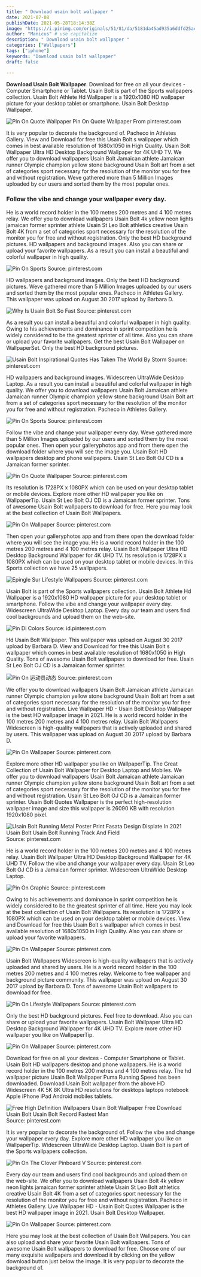 ```yaml
---
title: " Download usain bolt wallpaper "
date: 2021-07-08
publishDate: 2021-05-28T18:14:38Z
image: "https://i.pinimg.com/originals/51/81/da/5181da45ad935a6ddfd25acee3297402.jpg"
author: "Manicus" # use capitalize
description: " Download usain bolt wallpaper "
categories: ["Wallpapers"]
tags: ["iphone"]
keywords: "Download usain bolt wallpaper"
draft: false

---
```



**Download Usain Bolt Wallpaper**. Download for free on all your devices - Computer Smartphone or Tablet. Usain Bolt is part of the Sports wallpapers collection. Usain Bolt Athlete Hd Wallpaper is a 1920x1080 HD wallpaper picture for your desktop tablet or smartphone. Usain Bolt Desktop Wallpaper.

![Pin On Quote Wallpaper](https://i.pinimg.com/originals/b1/81/8d/b1818d0356a314c102bee15be2edcfd8.jpg "Pin On Quote Wallpaper")
Pin On Quote Wallpaper From pinterest.com


It is very popular to decorate the background of. Pacheco in Athletes Gallery. View and Download for free this Usain Bolt s wallpaper which comes in best available resolution of 1680x1050 in High Quality. Usain Bolt Wallpaper Ultra HD Desktop Background Wallpaper for 4K UHD TV. We offer you to download wallpapers Usain Bolt Jamaican athlete Jamaican runner Olympic champion yellow stone background Usain Bolt art from a set of categories sport necessary for the resolution of the monitor you for free and without registration. Weve gathered more than 5 Million Images uploaded by our users and sorted them by the most popular ones.

### Follow the vibe and change your wallpaper every day.

He is a world record holder in the 100 metres 200 metres and 4 100 metres relay. We offer you to download wallpapers Usain Bolt 4k yellow neon lights jamaican former sprinter athlete Usain St Leo Bolt athletics creative Usain Bolt 4K from a set of categories sport necessary for the resolution of the monitor you for free and without registration. Only the best HD background pictures. HD wallpapers and background images. Also you can share or upload your favorite wallpapers. As a result you can install a beautiful and colorful wallpaper in high quality.


![Pin On Sports](https://i.pinimg.com/originals/16/11/38/1611383f9a03f37e363d92cdd7aac793.jpg "Pin On Sports")
Source: pinterest.com

HD wallpapers and background images. Only the best HD background pictures. Weve gathered more than 5 Million Images uploaded by our users and sorted them by the most popular ones. Pacheco in Athletes Gallery. This wallpaper was upload on August 30 2017 upload by Barbara D.

![Why Is Usain Bolt So Fast](https://i.pinimg.com/736x/cc/c1/a8/ccc1a8cce5be05d76f4f7ab40ee5d767--nfl-memes-fastest-man.jpg "Why Is Usain Bolt So Fast")
Source: pinterest.com

As a result you can install a beautiful and colorful wallpaper in high quality. Owing to his achievements and dominance in sprint competition he is widely considered to be the greatest sprinter of all time. Also you can share or upload your favorite wallpapers. Get the best Usain Bolt Wallpaper on WallpaperSet. Only the best HD background pictures.

![Usain Bolt Inspirational Quotes Has Taken The World By Storm](https://i.pinimg.com/600x315/ab/98/22/ab98228b6f48afdb95e7157bbd6b95c4.jpg "Usain Bolt Inspirational Quotes Has Taken The World By Storm")
Source: pinterest.com

HD wallpapers and background images. Widescreen UltraWide Desktop Laptop. As a result you can install a beautiful and colorful wallpaper in high quality. We offer you to download wallpapers Usain Bolt Jamaican athlete Jamaican runner Olympic champion yellow stone background Usain Bolt art from a set of categories sport necessary for the resolution of the monitor you for free and without registration. Pacheco in Athletes Gallery.

![Pin On Sports](https://i.pinimg.com/736x/15/44/c7/1544c7c1badc1853710e92847bce8d9c.jpg "Pin On Sports")
Source: pinterest.com

Follow the vibe and change your wallpaper every day. Weve gathered more than 5 Million Images uploaded by our users and sorted them by the most popular ones. Then open your galleryphotos app and from there open the download folder where you will see the image you. Usain Bolt HD wallpapers desktop and phone wallpapers. Usain St Leo Bolt OJ CD is a Jamaican former sprinter.

![Pin On Quote Wallpaper](https://i.pinimg.com/originals/b1/81/8d/b1818d0356a314c102bee15be2edcfd8.jpg "Pin On Quote Wallpaper")
Source: pinterest.com

Its resolution is 1728PX x 1080PX which can be used on your desktop tablet or mobile devices. Explore more other HD wallpaper you like on WallpaperTip. Usain St Leo Bolt OJ CD is a Jamaican former sprinter. Tons of awesome Usain Bolt wallpapers to download for free. Here you may look at the best collection of Usain Bolt Wallpapers.

![Pin On Wallpaper](https://i.pinimg.com/474x/37/8f/e8/378fe8b7de774db1ed2fbc403fda97c1.jpg "Pin On Wallpaper")
Source: pinterest.com

Then open your galleryphotos app and from there open the download folder where you will see the image you. He is a world record holder in the 100 metres 200 metres and 4 100 metres relay. Usain Bolt Wallpaper Ultra HD Desktop Background Wallpaper for 4K UHD TV. Its resolution is 1728PX x 1080PX which can be used on your desktop tablet or mobile devices. In this Sports collection we have 25 wallpapers.

![Epingle Sur Lifestyle Wallpapers](https://i.pinimg.com/originals/fe/22/7b/fe227b443d6819e755e528424b15f7ea.jpg "Epingle Sur Lifestyle Wallpapers")
Source: pinterest.com

Usain Bolt is part of the Sports wallpapers collection. Usain Bolt Athlete Hd Wallpaper is a 1920x1080 HD wallpaper picture for your desktop tablet or smartphone. Follow the vibe and change your wallpaper every day. Widescreen UltraWide Desktop Laptop. Every day our team and users find cool backgrounds and upload them on the web-site.

![Pin Di Colors](https://i.pinimg.com/originals/27/4e/71/274e71076f9b742de27898f872ff28a8.jpg "Pin Di Colors")
Source: id.pinterest.com

Hd Usain Bolt Wallpaper. This wallpaper was upload on August 30 2017 upload by Barbara D. View and Download for free this Usain Bolt s wallpaper which comes in best available resolution of 1680x1050 in High Quality. Tons of awesome Usain Bolt wallpapers to download for free. Usain St Leo Bolt OJ CD is a Jamaican former sprinter.

![Pin On 运动员动态](https://i.pinimg.com/originals/b4/66/21/b466213847b824903ad04f41b1c5371f.jpg "Pin On 运动员动态")
Source: pinterest.com

We offer you to download wallpapers Usain Bolt Jamaican athlete Jamaican runner Olympic champion yellow stone background Usain Bolt art from a set of categories sport necessary for the resolution of the monitor you for free and without registration. Live Wallpaper HD - Usain Bolt Desktop Wallpaper is the best HD wallpaper image in 2021. He is a world record holder in the 100 metres 200 metres and 4 100 metres relay. Usain Bolt Wallpapers Widescreen is high-quality wallpapers that is actively uploaded and shared by users. This wallpaper was upload on August 30 2017 upload by Barbara D.

![Pin On Wallpaper](https://i.pinimg.com/originals/4a/c3/eb/4ac3eb2428b9f883607d6e22c4b5e3f2.jpg "Pin On Wallpaper")
Source: pinterest.com

Explore more other HD wallpaper you like on WallpaperTip. The Great Collection of Usain Bolt Wallpaper for Desktop Laptop and Mobiles. We offer you to download wallpapers Usain Bolt Jamaican athlete Jamaican runner Olympic champion yellow stone background Usain Bolt art from a set of categories sport necessary for the resolution of the monitor you for free and without registration. Usain St Leo Bolt OJ CD is a Jamaican former sprinter. Usain Bolt Quotes Wallpaper is the perfect high-resolution wallpaper image and size this wallpaper is 26090 KB with resolution 1920x1080 pixel.

![Usain Bolt Running Metal Poster Print Fasata Design Displate In 2021 Usain Bolt Usain Bolt Running Track And Field](https://i.pinimg.com/originals/c2/2e/99/c22e998c70372a9fefa2f7a63e75f3b1.png "Usain Bolt Running Metal Poster Print Fasata Design Displate In 2021 Usain Bolt Usain Bolt Running Track And Field")
Source: pinterest.com

He is a world record holder in the 100 metres 200 metres and 4 100 metres relay. Usain Bolt Wallpaper Ultra HD Desktop Background Wallpaper for 4K UHD TV. Follow the vibe and change your wallpaper every day. Usain St Leo Bolt OJ CD is a Jamaican former sprinter. Widescreen UltraWide Desktop Laptop.

![Pin On Graphic](https://i.pinimg.com/originals/f7/8d/52/f78d5291a7e361ac141626f43dd86987.jpg "Pin On Graphic")
Source: pinterest.com

Owing to his achievements and dominance in sprint competition he is widely considered to be the greatest sprinter of all time. Here you may look at the best collection of Usain Bolt Wallpapers. Its resolution is 1728PX x 1080PX which can be used on your desktop tablet or mobile devices. View and Download for free this Usain Bolt s wallpaper which comes in best available resolution of 1680x1050 in High Quality. Also you can share or upload your favorite wallpapers.

![Pin On Wallpaper](https://i.pinimg.com/originals/da/c5/2b/dac52b00fb3d4b21006460bcfce64435.jpg "Pin On Wallpaper")
Source: pinterest.com

Usain Bolt Wallpapers Widescreen is high-quality wallpapers that is actively uploaded and shared by users. He is a world record holder in the 100 metres 200 metres and 4 100 metres relay. Welcome to free wallpaper and background picture community. This wallpaper was upload on August 30 2017 upload by Barbara D. Tons of awesome Usain Bolt wallpapers to download for free.

![Pin On Lifestyle Wallpapers](https://i.pinimg.com/originals/1f/62/97/1f6297f585f92475bf910f90760bf99e.jpg "Pin On Lifestyle Wallpapers")
Source: pinterest.com

Only the best HD background pictures. Feel free to download. Also you can share or upload your favorite wallpapers. Usain Bolt Wallpaper Ultra HD Desktop Background Wallpaper for 4K UHD TV. Explore more other HD wallpaper you like on WallpaperTip.

![Pin On Wallpaper](https://i.pinimg.com/originals/1a/a5/b8/1aa5b8ceeec63ff258c930ff76163cb3.png "Pin On Wallpaper")
Source: pinterest.com

Download for free on all your devices - Computer Smartphone or Tablet. Usain Bolt HD wallpapers desktop and phone wallpapers. He is a world record holder in the 100 metres 200 metres and 4 100 metres relay. The hd wallpaper picture Usain Bolt Wallpaper Puma Running Speed has been downloaded. Download Usain Bolt wallpaper from the above HD Widescreen 4K 5K 8K Ultra HD resolutions for desktops laptops notebook Apple iPhone iPad Android mobiles tablets.

![Free High Definition Wallpapers Usain Bolt Wallpaper Free Download Usain Bolt Usain Bolt Record Fastest Man](https://i.pinimg.com/originals/46/58/53/465853d130505d8b57556c06ca66809c.jpg "Free High Definition Wallpapers Usain Bolt Wallpaper Free Download Usain Bolt Usain Bolt Record Fastest Man")
Source: pinterest.com

It is very popular to decorate the background of. Follow the vibe and change your wallpaper every day. Explore more other HD wallpaper you like on WallpaperTip. Widescreen UltraWide Desktop Laptop. Usain Bolt is part of the Sports wallpapers collection.

![Pin On The Clover Pinboard V](https://i.pinimg.com/originals/95/ff/e3/95ffe3afe2adfb7016542b779273dfd9.jpg "Pin On The Clover Pinboard V")
Source: pinterest.com

Every day our team and users find cool backgrounds and upload them on the web-site. We offer you to download wallpapers Usain Bolt 4k yellow neon lights jamaican former sprinter athlete Usain St Leo Bolt athletics creative Usain Bolt 4K from a set of categories sport necessary for the resolution of the monitor you for free and without registration. Pacheco in Athletes Gallery. Live Wallpaper HD - Usain Bolt Quotes Wallpaper is the best HD wallpaper image in 2021. Usain Bolt Desktop Wallpaper.

![Pin On Wallpaper](https://i.pinimg.com/originals/51/81/da/5181da45ad935a6ddfd25acee3297402.jpg "Pin On Wallpaper")
Source: pinterest.com

Here you may look at the best collection of Usain Bolt Wallpapers. You can also upload and share your favorite Usain Bolt wallpapers. Tons of awesome Usain Bolt wallpapers to download for free. Choose one of our many exquisite wallpapers and download it by clicking on the yellow download button just below the image. It is very popular to decorate the background of.

